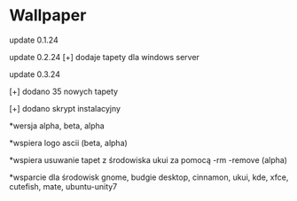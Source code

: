 # Wallpaper

update 0.1.24

update 0.2.24
[+] dodaje tapety dla windows server

update 0.3.24

[+] dodano 35 nowych tapety
 
[+] dodano skrypt instalacyjny

*wersja alpha, beta, alpha 

*wspiera logo ascii (beta, alpha)

*wspiera usuwanie tapet z środowiska ukui za pomocą -rm -remove (alpha)

*wsparcie dla środowisk gnome, budgie desktop, cinnamon, ukui, kde, xfce, cutefish, mate, ubuntu-unity7
